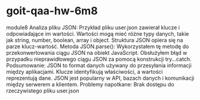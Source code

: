 # goit-qaa-hw-6m8
 module8
Analiza pliku JSON:
Przykład pliku user.json zawierał klucze i odpowiadające im wartości.
Wartości mogą mieć różne typy danych, takie jak string, number, boolean, array i object.
Struktura JSON opiera się na parze klucz-wartość.
Metoda JSON.parse():
Wykorzystałem tę metodę do przekonwertowania ciągu JSON na obiekt JavaScript.
Obsłużyłem błąd w przypadku nieprawidłowego ciągu JSON za pomocą konstrukcji try…catch.
Podsumowanie:
JSON to format danych używany do przesyłania informacji między aplikacjami.
Klucze identyfikują właściwości, a wartości reprezentują dane.
JSON jest popularny w API, bazach danych i komunikacji między serwerem a klientem.
Problemy napotkane:
Brak dostępu do rzeczywistego pliku user.json
